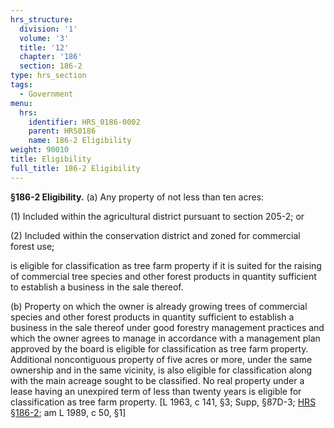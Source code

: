 ```yaml
---
hrs_structure:
  division: '1'
  volume: '3'
  title: '12'
  chapter: '186'
  section: 186-2
type: hrs_section
tags:
  - Government
menu:
  hrs:
    identifier: HRS_0186-0002
    parent: HRS0186
    name: 186-2 Eligibility
weight: 90010
title: Eligibility
full_title: 186-2 Eligibility
---
```

**§186-2 Eligibility.** (a) Any property of not less than ten acres:

(1) Included within the agricultural district pursuant to section 205-2; or

(2) Included within the conservation district and zoned for commercial forest use;

is eligible for classification as tree farm property if it is suited for the raising of commercial tree species and other forest products in quantity sufficient to establish a business in the sale thereof.

(b) Property on which the owner is already growing trees of commercial species and other forest products in quantity sufficient to establish a business in the sale thereof under good forestry management practices and which the owner agrees to manage in accordance with a management plan approved by the board is eligible for classification as tree farm property. Additional noncontiguous property of five acres or more, under the same ownership and in the same vicinity, is also eligible for classification along with the main acreage sought to be classified. No real property under a lease having an unexpired term of less than twenty years is eligible for classification as tree farm property. [L 1963, c 141, §3; Supp, §87D-3; [HRS §186-2](/title-12/chapter-186/section-186-2/); am L 1989, c 50, §1]